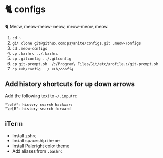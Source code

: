 # 🐈 configs
🐈 Meow, meow-meow-meow, meow-meow, meow.

1. `cd ~`
2. `git clone git@github.com:psyanite/configs.git .meow-configs`
3. `cd .meow-configs`
4. `cp .bashrc ../.bashrc`
5. `cp .gitconfig ../.gitconfig`
6. `cp git-prompt.sh  /c/Program\ Files/Git/etc/profile.d/git-prompt.sh`
7. `cp ssh/config ../.ssh/config`


## Add history shortcuts for up down arrows
Add the following text to  `~/.inputrc`
```
"\e[A": history-search-backward
"\e[B": history-search-forward
```

## iTerm
* Install zshrc
* Install spaceship theme
* Install Palenight color theme
* Add aliases from `.bashrc`
